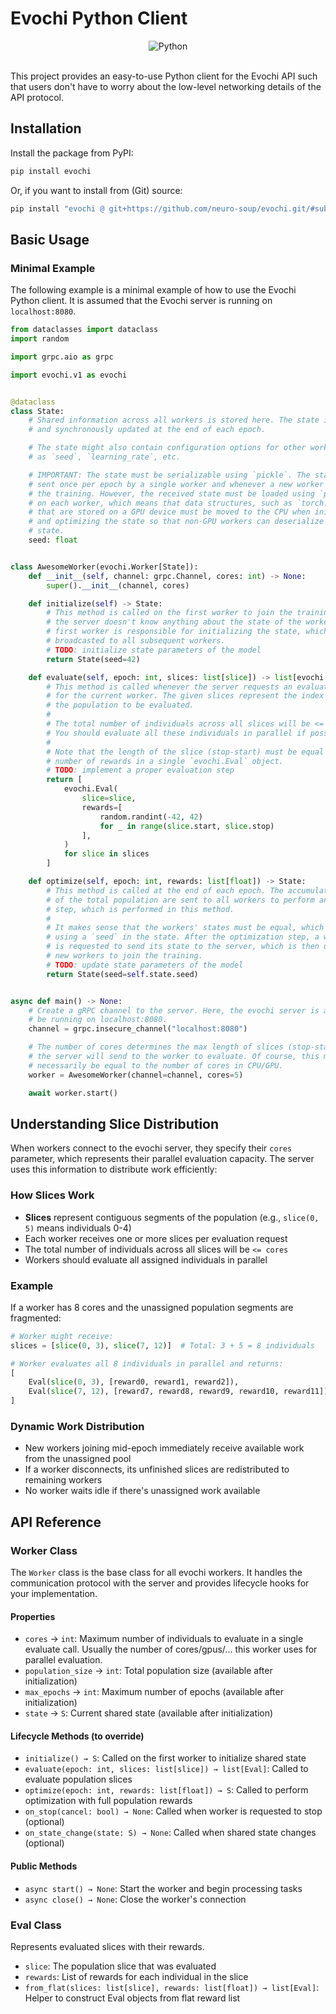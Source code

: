 # Evochi Python Client

<div align="center">
    <img src="https://img.shields.io/badge/Written_In-Python-f7d44f?style=for-the-badge&logo=python" alt="Python" />
</div>

<br />

This project provides an easy-to-use Python client for the Evochi API such that
users don't have to worry about the low-level networking details of the API protocol.

## Installation

Install the package from PyPI:

```bash
pip install evochi
```

Or, if you want to install from (Git) source:

```bash
pip install "evochi @ git+https://github.com/neuro-soup/evochi.git/#subdirectory=clients/python"
```

## Basic Usage

### Minimal Example

The following example is a minimal example of how to use the Evochi Python
client. It is assumed that the Evochi server is running on `localhost:8080`.

```py
from dataclasses import dataclass
import random

import grpc.aio as grpc

import evochi.v1 as evochi


@dataclass
class State:
    # Shared information across all workers is stored here. The state is centrally
    # and synchronously updated at the end of each epoch.

    # The state might also contain configuration options for other workers, such
    # as `seed`, `learning_rate`, etc.

    # IMPORTANT: The state must be serializable using `pickle`. The state is only
    # sent once per epoch by a single worker and whenever a new worker joins
    # the training. However, the received state must be loaded using `pickle`
    # on each worker, which means that data structures, such as `torch.Tensor`,
    # that are stored on a GPU device must be moved to the CPU when initializing
    # and optimizing the state so that non-GPU workers can deserialize the
    # state.
    seed: float


class AwesomeWorker(evochi.Worker[State]):
    def __init__(self, channel: grpc.Channel, cores: int) -> None:
        super().__init__(channel, cores)

    def initialize(self) -> State:
        # This method is called on the first worker to join the training. Since
        # the server doesn't know anything about the state of the workers, the
        # first worker is responsible for initializing the state, which is then
        # broadcasted to all subsequent workers.
        # TODO: initialize state parameters of the model
        return State(seed=42)

    def evaluate(self, epoch: int, slices: list[slice]) -> list[evochi.Eval]:
        # This method is called whenever the server requests an evaluation step
        # for the current worker. The given slices represent the index ranges of
        # the population to be evaluated.
        #
        # The total number of individuals across all slices will be <= self.cores.
        # You should evaluate all these individuals in parallel if possible.
        #
        # Note that the length of the slice (stop-start) must be equal to the
        # number of rewards in a single `evochi.Eval` object.
        # TODO: implement a proper evaluation step
        return [
            evochi.Eval(
                slice=slice,
                rewards=[
                    random.randint(-42, 42)
                    for _ in range(slice.start, slice.stop)
                ],
            )
            for slice in slices
        ]

    def optimize(self, epoch: int, rewards: list[float]) -> State:
        # This method is called at the end of each epoch. The accumulated rewards
        # of the total population are sent to all workers to perform an optimization
        # step, which is performed in this method.
        #
        # It makes sense that the workers' states must be equal, which is ensured
        # using a `seed` in the state. After the optimization step, a worker
        # is requested to send its state to the server, which is then used for
        # new workers to join the training.
        # TODO: update state parameters of the model
        return State(seed=self.state.seed)


async def main() -> None:
    # Create a gRPC channel to the server. Here, the evochi server is assumed to
    # be running on localhost:8080.
    channel = grpc.insecure_channel("localhost:8080")

    # The number of cores determines the max length of slices (stop-start) that
    # the server will send to the worker to evaluate. Of course, this must not
    # necessarily be equal to the number of cores in CPU/GPU.
    worker = AwesomeWorker(channel=channel, cores=5)

    await worker.start()
```

## Understanding Slice Distribution

When workers connect to the evochi server, they specify their `cores` parameter, which represents their parallel evaluation capacity. The server uses this information to distribute work efficiently:

### How Slices Work

- **Slices** represent contiguous segments of the population (e.g., `slice(0, 5)` means individuals 0-4)
- Each worker receives one or more slices per evaluation request
- The total number of individuals across all slices will be `<= cores`
- Workers should evaluate all assigned individuals in parallel

### Example

If a worker has 8 cores and the unassigned population segments are fragmented:
```python
# Worker might receive:
slices = [slice(0, 3), slice(7, 12)]  # Total: 3 + 5 = 8 individuals

# Worker evaluates all 8 individuals in parallel and returns:
[
    Eval(slice(0, 3), [reward0, reward1, reward2]),
    Eval(slice(7, 12), [reward7, reward8, reward9, reward10, reward11])
]
```

### Dynamic Work Distribution

- New workers joining mid-epoch immediately receive available work from the unassigned pool
- If a worker disconnects, its unfinished slices are redistributed to remaining workers
- No worker waits idle if there's unassigned work available

## API Reference

### Worker Class

The `Worker` class is the base class for all evochi workers. It handles the communication protocol with the server and provides lifecycle hooks for your implementation.

#### Properties

- `cores` → `int`: Maximum number of individuals to evaluate in a single evaluate call. Usually the number of cores/gpus/... this worker uses for parallel evaluation.
- `population_size` → `int`: Total population size (available after initialization)
- `max_epochs` → `int`: Maximum number of epochs (available after initialization)
- `state` → `S`: Current shared state (available after initialization)

#### Lifecycle Methods (to override)

- `initialize() → S`: Called on the first worker to initialize shared state
- `evaluate(epoch: int, slices: list[slice]) → list[Eval]`: Called to evaluate population slices
- `optimize(epoch: int, rewards: list[float]) → S`: Called to perform optimization with full population rewards
- `on_stop(cancel: bool) → None`: Called when worker is requested to stop (optional)
- `on_state_change(state: S) → None`: Called when shared state changes (optional)

#### Public Methods

- `async start() → None`: Start the worker and begin processing tasks
- `async close() → None`: Close the worker's connection

### Eval Class

Represents evaluated slices with their rewards.

- `slice`: The population slice that was evaluated
- `rewards`: List of rewards for each individual in the slice
- `from_flat(slices: list[slice], rewards: list[float]) → list[Eval]`: Helper to construct Eval objects from flat reward list
